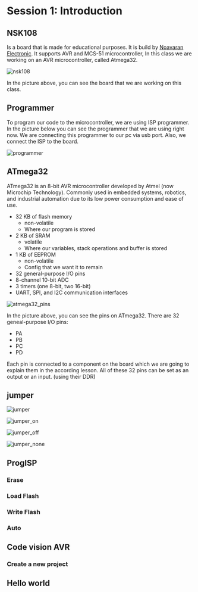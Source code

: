 # Session 1: Introduction

## NSK108

Is a board that is made for educational purposes.
It is build by [Noavaran Electronic](http://www.ne-ir.com/).
It supports AVR and MCS-51 microcontroller,
In this class we are working on an AVR microcontroller,
called Atmega32.

![nsk108](figures/nsk108.jpg)

In the picture above, you can see the board that we are
working on this class.

## Programmer

To program our code to the microcontroller, we are
using ISP programmer. In the picture below you can
see the programmer that we are using right now.
We are connecting this programmer to our pc via usb
port.
Also, we connect the ISP to the board.

![programmer](figures/programmer.jpg)

## ATmega32

ATmega32 is an 8-bit AVR microcontroller developed
by Atmel (now Microchip Technology).
Commonly used in embedded systems, robotics,
and industrial automation due to its low power
consumption and ease of use.

* 32 KB of flash memory
  * non-volatile
  * Where our program is stored
* 2 KB of SRAM
  * volatile 
  * Where our variables, stack operations and buffer is stored
* 1 KB of EEPROM
  * non-volatile 
  * Config that we want it to remain 
* 32 general-purpose I/O pins
* 8-channel 10-bit ADC
* 3 timers (one 8-bit, two 16-bit)
* UART, SPI, and I2C communication interfaces

![atmega32_pins](figures/atmega32_pins.png)

In the picture above, you can see the pins on
ATmega32.
There are 32 geneal-purpose I/O pins:
* PA
* PB
* PC
* PD

Each pin is connected to a component on the board
which we are going to explain them in the according
lesson.
All of these 32 pins can be set as an output or an input.
(using their DDR)

## jumper

![jumper](figures/jumper.jpg)

![jumper_on](figures/jumper_on.jpg)

![jumper_off](figures/jumper_off.jpg)

![jumper_none](figures/jumper_none.jpg)

## ProgISP

### Erase

### Load Flash

### Write Flash

### Auto

## Code vision AVR

### Create a new project

## Hello world